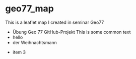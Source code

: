 # geo77_map
 This is a leaflet map I created in seminar Geo77
- Übung Geo 77
GitHub-Projekt
This is some common text
- hello
- der Weihnachtsmann
* item 3
